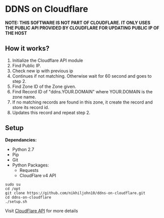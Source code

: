 # DDNS on Cloudflare

**NOTE: THIS SOFTWARE IS NOT PART OF CLOUDFLARE. IT ONLY USES THE PUBLIC API PROVIDED BY CLOUDFLARE FOR UPDATING PUBLIC IP OF THE HOST**

## How it works?

1. Initialize the Cloudflare API module
2. Find Public IP.
3. Check new ip with previous ip
4. Continues if not matching. Otherwise wait for 60 second and goes to step 2.
3. Find Zone ID of the Zone given.
4. Find Record ID of "ddns.YOUR.DOMAIN" where YOUR.DOMAIN is the zone name.
5. If no matching records are found in this zone, it create the record and store its record id.
6. Updates this record and repeat step 2.

## Setup

**Dependancies:**
- Python 2.7
- Pip
- Git
- Python Packages:
	- Requests
    - CloudFlare v4 API

```
sudo su
cd /opt
git clone https://github.com/nikhiljohn10/ddns-on-cloudflare.git
cd ddns-on-cloudflare
./setup.sh
```

Visit [CloudFlare API](https://api.cloudflare.com/) for more details
